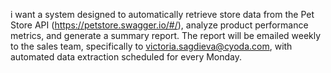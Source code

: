 i want a system designed to automatically retrieve store data from the Pet Store API (https://petstore.swagger.io/#/), analyze product performance metrics, and generate a summary report. The report will be emailed weekly to the sales team, specifically to victoria.sagdieva@cyoda.com, with automated data extraction scheduled for every Monday.